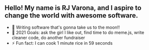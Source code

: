 ## Hello! My name is RJ Varona, and I aspire to change the world with awesome software.

- 🚀 Writing software that's gonna take us to the moon!!
- 🥅 2021 Goals: ask the girl I like out, find time to do meme.js, write cleaner code, do another fundraiser
- ⚡ Fun fact: I can cook 1 minute rice in 59 seconds
